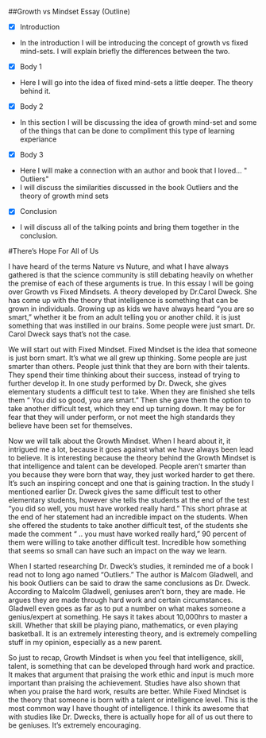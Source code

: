 
##Growth vs Mindset Essay (Outline)

* [x] Introduction

+ In the introduction I will be introducing the concept of growth vs fixed mind-sets. I will explain briefly the differences between the two.

* [x] Body 1
+ Here I will go into the idea of fixed mind-sets a little deeper. The theory behind it.

* [x] Body 2
+ In this section I will be discussing the idea of growth mind-set and some of the things that can be done to compliment this type of learning experiance
* [x] Body 3
+ Here I will make a connection with an author and book that I loved... " Outliers" 
+ I will discuss the similarities discussed in the book Outliers and the theory of growth mind sets

* [x] Conclusion
+ I will discuss all of the talking points and bring them together in the conclusion.

#There’s Hope For All of Us 


I have heard of the terms Nature vs Nuture, and what I have always gathered is that the science community is still debating heavily on whether the premise of each of these arguments is true. In this essay I will be going over Growth vs Fixed Mindsets. A theory developed by Dr.Carol Dweck. She has come up with the theory that intelligence is something that can be grown in individuals. Growing up as kids we have always heard “you are so smart,” whether it be from an adult telling you or another child. it is just something that was instilled in our brains. Some people were just smart. Dr. Carol Dweck says that’s not the case.


We will start out with Fixed Mindset. Fixed Mindset is the idea that someone is just born smart. It’s what we all grew up thinking. Some people are just smarter than others. People just think that they are born with their talents. They spend their time thinking about their success, instead of trying to further develop it. In one study performed by Dr. Dweck, she gives elementary students a difficult test to take. When they are finished she tells them “ You did so good, you are smart.” Then she gave them the option to take another difficult test, which they end up turning down. It may be for fear that they will under perform, or not meet the high standards they believe have been set for themselves.


Now we will talk about the Growth Mindset. When I heard about it, it intrigued me a lot, because it goes against what we have always been lead to believe. It is interesting because the theory behind the Growth Mindset is that intelligence and talent can be developed. People aren’t smarter than you because they were born that way, they just worked harder to get there. It’s such an inspiring concept and one that is gaining traction. In the study I mentioned earlier Dr. Dweck gives the same difficult test to other elementary students, however she tells the students at the end of the test “you did so well, you must have worked really hard.” This short phrase at the end of her statement had an incredible impact on the students. When she offered the students to take another difficult test, of the students she made the comment “ .. you must have worked really hard,”  90 percent of them were willing to take another difficult test. Incredible how something that seems so small can have such an impact on the way we learn.


When I started researching Dr. Dweck’s studies, it reminded me of a book I read not to long ago named “Outliers.” The author is Malcom Gladwell, and his book Outliers can be said to draw the same conclusions as Dr. Dweck. According to Malcolm Gladwell, geniuses aren’t born, they are made. He argues they are made through hard work and certain circumstances.  Gladwell even goes as far as to put a number on what makes someone a genius/expert at something. He says it takes about 10,000hrs to master a skill. Whether that skill be playing piano, mathematics, or even playing basketball. It is an extremely interesting theory, and is
extremely compelling stuff in my opinion, especially as a new parent. 


So just to recap, Growth Mindset is when you feel that intelligence, skill, talent, is something that can be developed through hard work and practice. It makes that argument that praising the work ethic and input is much more important than praising the achievement. Studies have also shown that when you praise the hard work, results are better. While Fixed Mindset is the theory that someone is born with a talent or intelligence level. This is the most common way I have thought of intelligence. I think its awesome that with studies like Dr. Dwecks, there is actually hope for all of us out there to be geniuses. It’s extremely encouraging.

